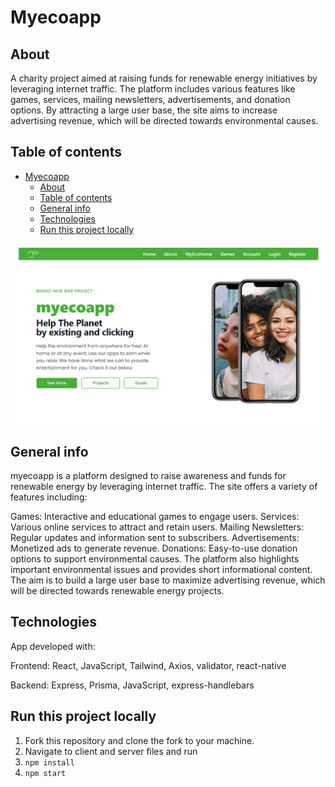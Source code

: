 # Myecoapp

## About

A charity project aimed at raising funds for renewable energy initiatives by leveraging internet traffic. The platform includes various features like games, services, mailing newsletters, advertisements, and donation options. By attracting a large user base, the site aims to increase advertising revenue, which will be directed towards environmental causes.

## Table of contents

- [Myecoapp](#myecoapp)
  - [About](#about)
  - [Table of contents](#table-of-contents)
  - [General info](#general-info)
  - [Technologies](#technologies)
  - [Run this project locally](#run-this-project-locally)

<img src='./assets/images/myeaMd.png' alt='about' />

## General info

myecoapp is a platform designed to raise awareness and funds for renewable energy by leveraging internet traffic. The site offers a variety of features including:

Games: Interactive and educational games to engage users.
Services: Various online services to attract and retain users.
Mailing Newsletters: Regular updates and information sent to subscribers.
Advertisements: Monetized ads to generate revenue.
Donations: Easy-to-use donation options to support environmental causes.
The platform also highlights important environmental issues and provides short informational content. The aim is to build a large user base to maximize advertising revenue, which will be directed towards renewable energy projects.

## Technologies

App developed with:

Frontend: React, JavaScript, Tailwind, Axios, validator, react-native

Backend: Express, Prisma, JavaScript, express-handlebars

## Run this project locally

1. Fork this repository and clone the fork to your machine.
2. Navigate to client and server files and run
3. `npm install`
4. `npm start`
